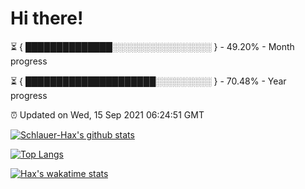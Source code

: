 # Hi there!

⏳ { ██████████████░░░░░░░░░░░░░░░░ } - 49.20% - Month progress

⏳ { █████████████████████░░░░░░░░░ } - 70.48% - Year progress

⏰ Updated on Wed, 15 Sep 2021 06:24:51 GMT


[![Schlauer-Hax's github stats](https://github-readme-stats.vercel.app/api?username=Schlauer-Hax&show_icons=true&theme=dark&count_private=true)](https://github.com/Schlauer-Hax)


[![Top Langs](https://github-readme-stats.vercel.app/api/top-langs/?username=Schlauer-Hax&layout=compact&theme=dark)](https://github.com/Schlauer-Hax?tab=repositories)


[![Hax's wakatime stats](https://github-readme-stats.vercel.app/api/wakatime?username=Hax&theme=dark)](https://wakatime.com/@Hax)

